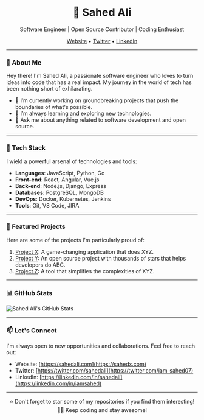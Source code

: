 
<h1 align="center">🚀 Sahed Ali</h1>

<p align="center">
  Software Engineer | Open Source Contributor | Coding Enthusiast
</p>

<p align="center">
  <a href="https://sahedx.com">Website</a> •
  <a href="https://twitter.com/iam_sahed07">Twitter</a> •
  <a href="https://www.linkedin.com/in/iamsahed/">LinkedIn</a>
</p>

---

### 👋 About Me

Hey there! I'm Sahed Ali, a passionate software engineer who loves to turn ideas into code that has a real impact. My journey in the world of tech has been nothing short of exhilarating.

- 🔭 I’m currently working on groundbreaking projects that push the boundaries of what's possible.
- 🌱 I’m always learning and exploring new technologies.
- 💬 Ask me about anything related to software development and open source.

---

### 🌟 Tech Stack

I wield a powerful arsenal of technologies and tools:

- **Languages**: JavaScript, Python, Go
- **Front-end**: React, Angular, Vue.js
- **Back-end**: Node.js, Django, Express
- **Databases**: PostgreSQL, MongoDB
- **DevOps**: Docker, Kubernetes, Jenkins
- **Tools**: Git, VS Code, JIRA

---

### 🚀 Featured Projects

Here are some of the projects I'm particularly proud of:

1. [Project X](https://github.com/sahedali/project-x): A game-changing application that does XYZ.
2. [Project Y](https://github.com/sahedali/project-y): An open source project with thousands of stars that helps developers do ABC.
3. [Project Z](https://github.com/sahedali/project-z): A tool that simplifies the complexities of XYZ.

---

### 📊 GitHub Stats

![Sahed Ali's GitHub Stats](https://github-readme-stats.vercel.app/api?username=iamsahed07&show_icons=true&count_private=true)

---

### 📫 Let's Connect

I'm always open to new opportunities and collaborations. Feel free to reach out:

- Website: [https://sahedali.com](https://sahedx.com)
- Twitter: [https://twitter.com/sahedali](https://twitter.com/iam_sahed07)
- LinkedIn: [https://linkedin.com/in/sahedali](https://linkedin.com/in/iamsahed)

---
<p align='center'>
⭐️ Don't forget to star some of my repositories if you find them interesting!
<br>
👨‍💻 Keep coding and stay awesome!
</p>
